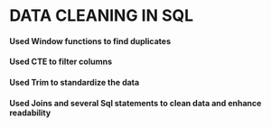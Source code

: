 # DATA CLEANING IN SQL
#### Used Window functions to find duplicates
#### Used CTE to filter columns
#### Used Trim to standardize the data
#### Used Joins and several Sql statements to clean data and enhance readability
